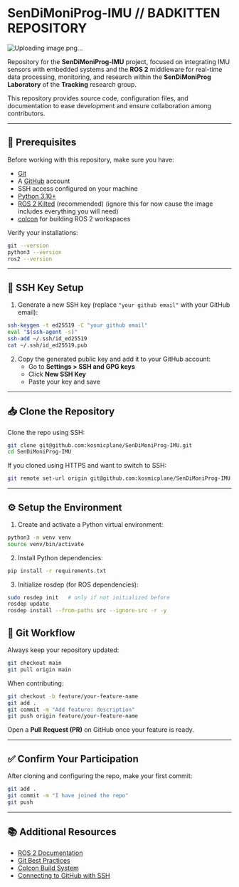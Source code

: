 # SenDiMoniProg-IMU // BADKITTEN REPOSITORY
![Uploading image.png…]()


Repository for the **SenDiMoniProg-IMU** project, focused on integrating IMU sensors with embedded systems and the **ROS 2** middleware for real-time data processing, monitoring, and research within the **SenDiMoniProg Laboratory** of the **Tracking** research group.  

This repository provides source code, configuration files, and documentation to ease development and ensure collaboration among contributors.

---

## 🚀 Prerequisites

Before working with this repository, make sure you have: 

- [Git](https://git-scm.com/)  
- A [GitHub](https://github.com/) account  
- SSH access configured on your machine  
- [Python 3.10+](https://www.python.org/downloads/)  
- [ROS 2 Kilted](https://docs.ros.org/en/kilted/Installation.html) (recommended) (ignore this for now cause the image includes everything you will need)
- [colcon](https://colcon.readthedocs.io/en/released/) for building ROS 2 workspaces  

Verify your installations:

```bash
git --version
python3 --version
ros2 --version
```

---

## 🔑 SSH Key Setup

1. Generate a new SSH key (replace `"your github email"` with your GitHub email):

```bash
ssh-keygen -t ed25519 -C "your github email"
eval "$(ssh-agent -s)"
ssh-add ~/.ssh/id_ed25519
cat ~/.ssh/id_ed25519.pub
```

2. Copy the generated public key and add it to your GitHub account:  
   - Go to **Settings > SSH and GPG keys**  
   - Click **New SSH Key**  
   - Paste your key and save

---

## 📥 Clone the Repository

Clone the repo using SSH:

```bash
git clone git@github.com:kosmicplane/SenDiMoniProg-IMU.git
cd SenDiMoniProg-IMU
```

If you cloned using HTTPS and want to switch to SSH:

```bash
git remote set-url origin git@github.com:kosmicplane/SenDiMoniProg-IMU.git
```

---

## ⚙️ Setup the Environment

1. Create and activate a Python virtual environment:

```bash
python3 -m venv venv
source venv/bin/activate
```

2. Install Python dependencies:

```bash
pip install -r requirements.txt
```

3. Initialize rosdep (for ROS dependencies):

```bash
sudo rosdep init   # only if not initialized before
rosdep update
rosdep install --from-paths src --ignore-src -r -y
```
## 📌 Git Workflow

Always keep your repository updated:

```bash
git checkout main
git pull origin main
```

When contributing:

```bash
git checkout -b feature/your-feature-name
git add .
git commit -m "Add feature: description"
git push origin feature/your-feature-name
```

Open a **Pull Request (PR)** on GitHub once your feature is ready.

---

## ✅ Confirm Your Participation

After cloning and configuring the repo, make your first commit:

```bash
git add .
git commit -m "I have joined the repo"
git push
```

---

## 📚 Additional Resources

- [ROS 2 Documentation](https://docs.ros.org/en/humble/)  
- [Git Best Practices](https://nvie.com/posts/a-successful-git-branching-model/)  
- [Colcon Build System](https://colcon.readthedocs.io/en/released/)  
- [Connecting to GitHub with SSH](https://docs.github.com/en/authentication/connecting-to-github-with-ssh)
